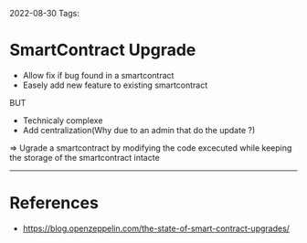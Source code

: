 2022-08-30
Tags:

# SmartContract Upgrade

- Allow fix if bug found in a smartcontract
- Easely add new feature to existing smartcontract

BUT 
- Technicaly complexe
- Add centralization(Why due to an admin that do the update ?) 

=> Ugrade a smartcontract by modifying the code excecuted while keeping
the storage of the smartcontract intacte

---
# References

- https://blog.openzeppelin.com/the-state-of-smart-contract-upgrades/
